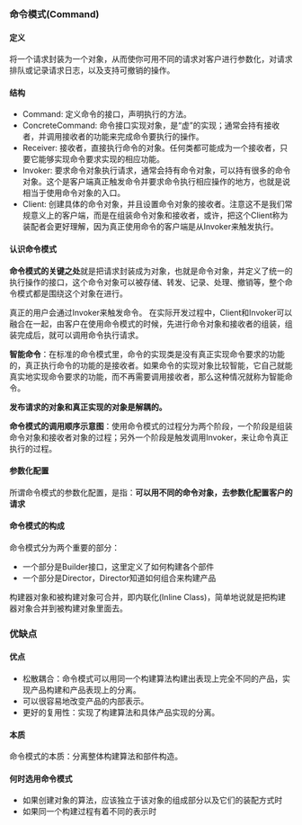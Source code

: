### 命令模式(Command)

#### 定义
将一个请求封装为一个对象，从而使你可用不同的请求对客户进行参数化，对请求排队或记录请求日志，以及支持可撤销的操作。

#### 结构
 - Command: 定义命令的接口，声明执行的方法。
 - ConcreteCommand: 命令接口实现对象，是“虚”的实现；通常会持有接收者，并调用接收者的功能来完成命令要执行的操作。
 - Receiver: 接收者，直接执行命令的对象。任何类都可能成为一个接收者，只要它能够实现命令要求实现的相应功能。
 - Invoker: 要求命令对象执行请求，通常会持有命令对象，可以持有很多的命令对象。这个是客户端真正触发命令并要求命令执行相应操作的地方，也就是说相当于使用命令对象的入口。
 - Client: 创建具体的命令对象，并且设置命令对象的接收者。注意这不是我们常规意义上的客户端，而是在组装命令对象和接收者，或许，把这个Client称为装配者会更好理解，因为真正使用命令的客户端是从Invoker来触发执行。

#### 认识命令模式
**命令模式的关键之处**就是把请求封装成为对象，也就是命令对象，并定义了统一的执行操作的接口，这个命令对象可以被存储、转发、记录、处理、撤销等，整个命令模式都是围绕这个对象在进行。

真正的用户会通过Invoker来触发命令。
在实际开发过程中，Client和Invoker可以融合在一起，由客户在使用命令模式的时候，先进行命令对象和接收者的组装，组装完成后，就可以调用命令执行请求。

**智能命令**：在标准的命令模式里，命令的实现类是没有真正实现命令要求的功能的，真正执行命令的功能的是接收者。如果命令的实现对象比较智能，它自己就能真实地实现命令要求的功能，而不再需要调用接收者，那么这种情况就称为智能命令。

**发布请求的对象和真正实现的对象是解耦的。**

**命令模式的调用顺序示意图**：使用命令模式的过程分为两个阶段，一个阶段是组装命令对象和接收者对象的过程；另外一个阶段是触发调用Invoker，来让命令真正执行的过程。

#### 参数化配置
所谓命令模式的参数化配置，是指：**可以用不同的命令对象，去参数化配置客户的请求**

#### 命令模式的构成
命令模式分为两个重要的部分：
 - 一个部分是Builder接口，这里定义了如何构建各个部件
 - 一个部分是Director，Director知道如何组合来构建产品
 
构建器对象和被构建对象可合并，即内联化(Inline Class)，简单地说就是把构建器对象合并到被构建对象里面去。 
 
### 优缺点
#### 优点
 - 松散耦合：命令模式可以用同一个构建算法构建出表现上完全不同的产品，实现产品构建和产品表现上的分离。
 - 可以很容易地改变产品的内部表示。
 - 更好的复用性：实现了构建算法和具体产品实现的分离。

#### 本质
 命令模式的本质：分离整体构建算法和部件构造。
 
#### 何时选用命令模式
 - 如果创建对象的算法，应该独立于该对象的组成部分以及它们的装配方式时
 - 如果同一个构建过程有着不同的表示时
 
 